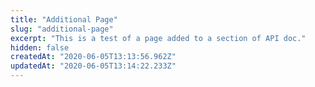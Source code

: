 ```yaml
---
title: "Additional Page"
slug: "additional-page"
excerpt: "This is a test of a page added to a section of API doc."
hidden: false
createdAt: "2020-06-05T13:13:56.962Z"
updatedAt: "2020-06-05T13:14:22.233Z"
---
```


